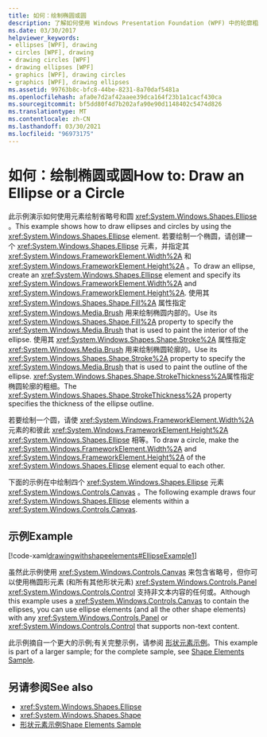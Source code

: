 ```yaml
---
title: 如何：绘制椭圆或圆
description: 了解如何使用 Windows Presentation Foundation (WPF) 中的轮廓粗细和内部颜色来绘制椭圆或圆。
ms.date: 03/30/2017
helpviewer_keywords:
- ellipses [WPF], drawing
- circles [WPF], drawing
- drawing circles [WPF]
- drawing ellipses [WPF]
- graphics [WPF], drawing circles
- graphics [WPF], drawing ellipses
ms.assetid: 99763b8c-bfc8-44be-8231-8a70daf5481a
ms.openlocfilehash: afa0e7d2af42aaee39dca164f23b1a1cacf430ca
ms.sourcegitcommit: bf5dd80f4d7b202afa90e90d1148402c5474d826
ms.translationtype: MT
ms.contentlocale: zh-CN
ms.lasthandoff: 03/30/2021
ms.locfileid: "96973175"
---
```

# <a name="how-to-draw-an-ellipse-or-a-circle"></a><span data-ttu-id="09ac0-103">如何：绘制椭圆或圆</span><span class="sxs-lookup"><span data-stu-id="09ac0-103">How to: Draw an Ellipse or a Circle</span></span>
<span data-ttu-id="09ac0-104">此示例演示如何使用元素绘制省略号和圆 <xref:System.Windows.Shapes.Ellipse> 。</span><span class="sxs-lookup"><span data-stu-id="09ac0-104">This example shows how to draw ellipses and circles by using the <xref:System.Windows.Shapes.Ellipse> element.</span></span> <span data-ttu-id="09ac0-105">若要绘制一个椭圆，请创建一个 <xref:System.Windows.Shapes.Ellipse> 元素，并指定其 <xref:System.Windows.FrameworkElement.Width%2A> 和 <xref:System.Windows.FrameworkElement.Height%2A> 。</span><span class="sxs-lookup"><span data-stu-id="09ac0-105">To draw an ellipse, create an <xref:System.Windows.Shapes.Ellipse> element and specify its <xref:System.Windows.FrameworkElement.Width%2A> and <xref:System.Windows.FrameworkElement.Height%2A>.</span></span> <span data-ttu-id="09ac0-106">使用其 <xref:System.Windows.Shapes.Shape.Fill%2A> 属性指定 <xref:System.Windows.Media.Brush> 用来绘制椭圆内部的。</span><span class="sxs-lookup"><span data-stu-id="09ac0-106">Use its <xref:System.Windows.Shapes.Shape.Fill%2A> property to specify the <xref:System.Windows.Media.Brush> that is used to paint the interior of the ellipse.</span></span> <span data-ttu-id="09ac0-107">使用其 <xref:System.Windows.Shapes.Shape.Stroke%2A> 属性指定 <xref:System.Windows.Media.Brush> 用来绘制椭圆轮廓的。</span><span class="sxs-lookup"><span data-stu-id="09ac0-107">Use its <xref:System.Windows.Shapes.Shape.Stroke%2A> property to specify the <xref:System.Windows.Media.Brush> that is used to paint the outline of the ellipse.</span></span> <span data-ttu-id="09ac0-108"><xref:System.Windows.Shapes.Shape.StrokeThickness%2A>属性指定椭圆轮廓的粗细。</span><span class="sxs-lookup"><span data-stu-id="09ac0-108">The <xref:System.Windows.Shapes.Shape.StrokeThickness%2A> property specifies the thickness of the ellipse outline.</span></span>  
  
 <span data-ttu-id="09ac0-109">若要绘制一个圆，请使 <xref:System.Windows.FrameworkElement.Width%2A> 元素的和彼此 <xref:System.Windows.FrameworkElement.Height%2A> <xref:System.Windows.Shapes.Ellipse> 相等。</span><span class="sxs-lookup"><span data-stu-id="09ac0-109">To draw a circle, make the <xref:System.Windows.FrameworkElement.Width%2A> and <xref:System.Windows.FrameworkElement.Height%2A> of the <xref:System.Windows.Shapes.Ellipse> element equal to each other.</span></span>  
  
 <span data-ttu-id="09ac0-110">下面的示例在中绘制四个 <xref:System.Windows.Shapes.Ellipse> 元素 <xref:System.Windows.Controls.Canvas> 。</span><span class="sxs-lookup"><span data-stu-id="09ac0-110">The following example draws four <xref:System.Windows.Shapes.Ellipse> elements within a <xref:System.Windows.Controls.Canvas>.</span></span>  
  
## <a name="example"></a><span data-ttu-id="09ac0-111">示例</span><span class="sxs-lookup"><span data-stu-id="09ac0-111">Example</span></span>  
 [!code-xaml[drawingwithshapeelements#EllipseExample1](~/samples/snippets/csharp/VS_Snippets_Wpf/DrawingWithShapeElements/CS/ellipseexample.xaml#ellipseexample1)]  
  
 <span data-ttu-id="09ac0-112">虽然此示例使用 <xref:System.Windows.Controls.Canvas> 来包含省略号，但你可以使用椭圆形元素 (和所有其他形状元素) <xref:System.Windows.Controls.Panel> <xref:System.Windows.Controls.Control> 支持非文本内容的任何或。</span><span class="sxs-lookup"><span data-stu-id="09ac0-112">Although this example uses a <xref:System.Windows.Controls.Canvas> to contain the ellipses, you can use ellipse elements (and all the other shape elements) with any <xref:System.Windows.Controls.Panel> or <xref:System.Windows.Controls.Control> that supports non-text content.</span></span>  
  
 <span data-ttu-id="09ac0-113">此示例摘自一个更大的示例;有关完整示例，请参阅 [形状元素示例](https://github.com/Microsoft/WPF-Samples/tree/master/Graphics/ShapeElements)。</span><span class="sxs-lookup"><span data-stu-id="09ac0-113">This example is part of a larger sample; for the complete sample, see [Shape Elements Sample](https://github.com/Microsoft/WPF-Samples/tree/master/Graphics/ShapeElements).</span></span>  
  
## <a name="see-also"></a><span data-ttu-id="09ac0-114">另请参阅</span><span class="sxs-lookup"><span data-stu-id="09ac0-114">See also</span></span>

- <xref:System.Windows.Shapes.Ellipse>
- <xref:System.Windows.Shapes.Shape>
- [<span data-ttu-id="09ac0-115">形状元素示例</span><span class="sxs-lookup"><span data-stu-id="09ac0-115">Shape Elements Sample</span></span>](https://github.com/Microsoft/WPF-Samples/tree/master/Graphics/ShapeElements)
